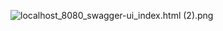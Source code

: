 ![localhost_8080_swagger-ui_index.html (2).png](..%2F..%2F..%2FUsers%2Fkkook%2FDownloads%2Flocalhost_8080_swagger-ui_index.html%20%282%29.png)